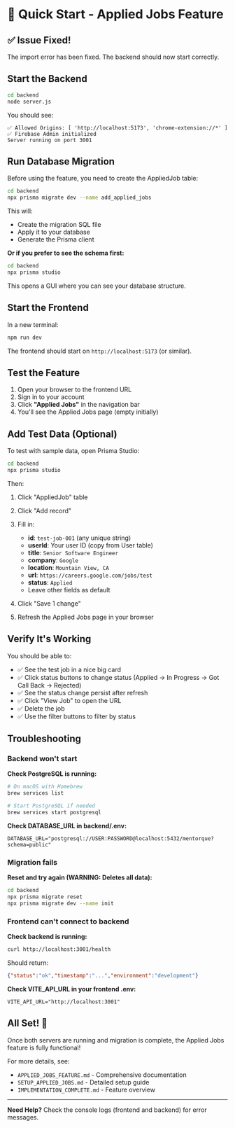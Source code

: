 # 🚀 Quick Start - Applied Jobs Feature

## ✅ Issue Fixed!

The import error has been fixed. The backend should now start correctly.

## Start the Backend

```bash
cd backend
node server.js
```

You should see:
```
✅ Allowed Origins: [ 'http://localhost:5173', 'chrome-extension://*' ]
✅ Firebase Admin initialized
Server running on port 3001
```

## Run Database Migration

Before using the feature, you need to create the AppliedJob table:

```bash
cd backend
npx prisma migrate dev --name add_applied_jobs
```

This will:
- Create the migration SQL file
- Apply it to your database
- Generate the Prisma client

**Or if you prefer to see the schema first:**

```bash
cd backend
npx prisma studio
```

This opens a GUI where you can see your database structure.

## Start the Frontend

In a new terminal:

```bash
npm run dev
```

The frontend should start on `http://localhost:5173` (or similar).

## Test the Feature

1. Open your browser to the frontend URL
2. Sign in to your account
3. Click **"Applied Jobs"** in the navigation bar
4. You'll see the Applied Jobs page (empty initially)

## Add Test Data (Optional)

To test with sample data, open Prisma Studio:

```bash
cd backend
npx prisma studio
```

Then:
1. Click "AppliedJob" table
2. Click "Add record"
3. Fill in:
   - **id**: `test-job-001` (any unique string)
   - **userId**: Your user ID (copy from User table)
   - **title**: `Senior Software Engineer`
   - **company**: `Google`
   - **location**: `Mountain View, CA`
   - **url**: `https://careers.google.com/jobs/test`
   - **status**: `Applied`
   - Leave other fields as default

4. Click "Save 1 change"
5. Refresh the Applied Jobs page in your browser

## Verify It's Working

You should be able to:
- ✅ See the test job in a nice big card
- ✅ Click status buttons to change status (Applied → In Progress → Got Call Back → Rejected)
- ✅ See the status change persist after refresh
- ✅ Click "View Job" to open the URL
- ✅ Delete the job
- ✅ Use the filter buttons to filter by status

## Troubleshooting

### Backend won't start

**Check PostgreSQL is running:**
```bash
# On macOS with Homebrew
brew services list

# Start PostgreSQL if needed
brew services start postgresql
```

**Check DATABASE_URL in backend/.env:**
```env
DATABASE_URL="postgresql://USER:PASSWORD@localhost:5432/mentorque?schema=public"
```

### Migration fails

**Reset and try again (WARNING: Deletes all data):**
```bash
cd backend
npx prisma migrate reset
npx prisma migrate dev --name init
```

### Frontend can't connect to backend

**Check backend is running:**
```bash
curl http://localhost:3001/health
```

Should return:
```json
{"status":"ok","timestamp":"...","environment":"development"}
```

**Check VITE_API_URL in your frontend .env:**
```env
VITE_API_URL="http://localhost:3001"
```

## All Set! 🎉

Once both servers are running and migration is complete, the Applied Jobs feature is fully functional!

For more details, see:
- `APPLIED_JOBS_FEATURE.md` - Comprehensive documentation
- `SETUP_APPLIED_JOBS.md` - Detailed setup guide
- `IMPLEMENTATION_COMPLETE.md` - Feature overview

---

**Need Help?** Check the console logs (frontend and backend) for error messages.

